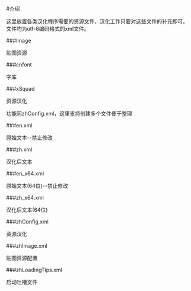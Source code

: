 #介绍

这里放置各类汉化程序需要的资源文件，汉化工作只要对这些文件的补充即可。
文件均为utf-8编码格式的xml文件。

###Image

贴图资源

###cnfont

字库

###xSquad

资源汉化

功能同zhConfig.xml，这里支持创建多个文件便于整理

###en.xml

原始文本--禁止修改

###zh.xml

汉化后文本

###en_x64.xml

原始文本(64位)--禁止修改

###zh_x64.xml

汉化后文本(64位)

###zhConfig.xml

资源汉化

###zhImage.xml

贴图资源配置

###zhLoadingTips.xml

启动吐槽文件
